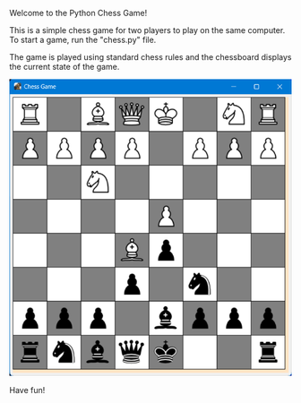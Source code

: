 Welcome to the Python Chess Game!

This is a simple chess game for two players to play on the same computer. 
To start a game, run the "chess.py" file. 

The game is played using standard chess rules and the chessboard displays the current state of the game.

![Screenshot of Python Chess Game](screenshot.png)

Have fun!

